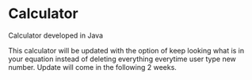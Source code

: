 # Calculator
Calculator developed in Java

This calculator will be updated with the option of keep looking what is in your equation instead of deleting everything everytime user type new number.
Update will come in the following 2 weeks.
